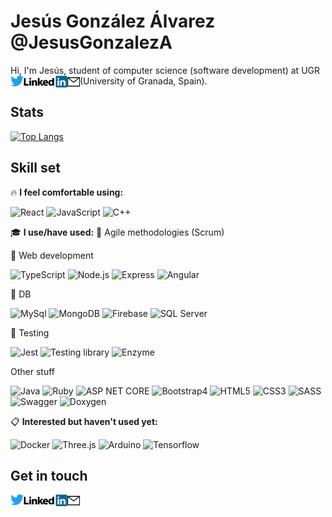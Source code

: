 # Jesús González Álvarez @JesusGonzalezA 
Hi, I'm Jesús, student of computer science (software development) at UGR (University of Granada, Spain). <a href="https://twitter.com/JesusGonADev">
  <img align="left" alt="JesusGonzalezA | Twitter" width="21px" src="https://raw.githubusercontent.com/JesusGonzalezA/JesusGonzalezA/master/assets/twitter-logo.png" />
</a>
<a href="https://www.linkedin.com/in/jesusgonzalezalvarez">
  <img align="left" alt="Mail" width="70px" src="https://raw.githubusercontent.com/JesusGonzalezA/JesusGonzalezA/master/assets/linkedin-logo.png" />
</a>
<a href="mailto:jesusgranada99@gmail.com?Subject=Hola%20Jesús!">
 <img align="left" alt="Mail" width="20px" src="https://raw.githubusercontent.com/JesusGonzalezA/JesusGonzalezA/master/assets/mail-icon.png" />
</a>

## Stats

[![Top Langs](https://github-readme-stats.vercel.app/api/top-langs/?username=JesusGonzalezA&layout=compact)](https://github.com/JesusGonzalezA?tab=repositories)


## Skill set

:fire: **I feel comfortable using:** 

![React](https://img.shields.io/badge/-React-61DAFB?style=plastic&logo=react&logoColor=white)
![JavaScript](https://img.shields.io/badge/-JavaScript-F7DF1E?style=plastic&logo=JavaScript&logoColor=black)
![C++](https://img.shields.io/badge/-C++-00599C?style=plastic&logo=cplusplus&logoColor=black)

:mortar_board: **I use/have used:** 
:two_men_holding_hands: Agile methodologies (Scrum)


:hammer: Web development 

![TypeScript](https://img.shields.io/badge/-TypeScript-3178C6?style=plastic&logo=TypeScript&logoColor=white)
![Node.js](https://img.shields.io/badge/-Node.js-339933?style=plastic&logo=node.js&logoColor=white)
![Express](https://img.shields.io/badge/-Express-339933?style=plastic&logo=node.js&logoColor=white)
![Angular](https://img.shields.io/badge/-Angular-DD0031?style=plastic&logo=angular)
    
    
:floppy_disk: DB 

![MySql](https://img.shields.io/badge/-MySql-4479A1?style=plastic&logo=mysql&logoColor=white)
![MongoDB](https://img.shields.io/badge/-MongoDB-47A248?style=plastic&logo=MongoDB&logoColor=white)
![Firebase](https://img.shields.io/badge/-Firebase-FFCA28?style=plastic&logo=firebase&logoColor=white)
![SQL Server](https://img.shields.io/badge/-SQL%20Server-CC2927?style=plastic&logo=microsoftsqlserver&logoColor=white)

    
:microscope: Testing 

![Jest](https://img.shields.io/badge/-Jest-C21325?style=plastic&logo=Jest&logoColor=white)
![Testing library](https://img.shields.io/badge/-Testing%20library-E33332?style=plastic&logo=testinglibrary&logoColor=white)
![Enzyme](https://img.shields.io/badge/-Enzyme-141526?style=plastic&logo=speedtest&logoColor=white)
    
    
Other stuff 

![Java](https://img.shields.io/badge/-Java-007396?style=plastic&logo=java&logoColor=white)
![Ruby](https://img.shields.io/badge/-Ruby-CC342D?style=plastic&logo=ruby&logoColor=white)
![ASP NET CORE](https://img.shields.io/badge/-Ruby-512BD4?style=plastic&logo=ruby&logoColor=white)
![Bootstrap4](https://img.shields.io/badge/-Bootstrap-7952B3?style=plastic&logo=bootstrap&logoColor=white)
![HTML5](https://img.shields.io/badge/-HTML5-E34F26?style=plastic&logo=html5&logoColor=white)
![CSS3](https://img.shields.io/badge/-CSS3-1572B6?style=plastic&logo=css3&logoColor=white)
![SASS](https://img.shields.io/badge/-SASS-CC6699?style=plastic&logo=sass&logoColor=white)
![Swagger](https://img.shields.io/badge/-Swagger-85EA2D?style=plastic&logo=swagger&logoColor=white)
![Doxygen](https://img.shields.io/badge/-Doxygen-8CA1AF?style=plastic&logo=readthedocs&logoColor=white)

:clipboard: **Interested but haven't used yet:** 


![Docker](https://img.shields.io/badge/-Docker-2496ED?style=plastic&logo=docker&logoColor=white)
![Three.js](https://img.shields.io/badge/-Three.js-000000?style=plastic&logo=three-dot-js&logoColor=white)
![Arduino](https://img.shields.io/badge/-Arduino-00979D?style=plastic&logo=arduino&logoColor=white)
![Tensorflow](https://img.shields.io/badge/-Tensorflow-FF6F00?style=plastic&logo=tensorflow&logoColor=white)


## Get in touch 

<a href="https://twitter.com/JesusGonADev">
  <img align="left" alt="JesusGonzalezA | Twitter" width="21px" src="https://raw.githubusercontent.com/JesusGonzalezA/JesusGonzalezA/master/assets/twitter-logo.png" />
</a>
<a href="https://www.linkedin.com/in/jesusgonzalezalvarez">
  <img align="left" alt="Mail" width="70px" src="https://raw.githubusercontent.com/JesusGonzalezA/JesusGonzalezA/master/assets/linkedin-logo.png" />
</a>
<a href="mailto:jesusgranada99@gmail.com?Subject=Hola%20Jesús!">
 <img align="left" alt="Mail" width="20px" src="https://raw.githubusercontent.com/JesusGonzalezA/JesusGonzalezA/master/assets/mail-icon.png" />
</a>
